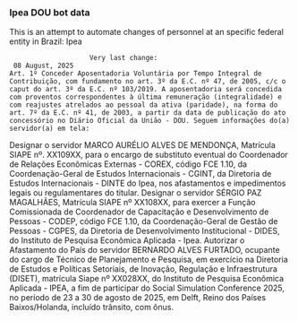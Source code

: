  ### Ipea DOU bot data
 This is an attempt to automate changes of personnel at an specific federal entity in Brazil: Ipea
 
                        Very last change: 
 	 08 August, 2025
	Art. 1º Conceder Aposentadoria Voluntária por Tempo Integral de Contribuição, com fundamento no art. 3º da E.C. nº 47, de 2005, c/c o caput do art. 3º da E.C. nº 103/2019. A aposentadoria será concedida com proventos correspondentes à última remuneração (integralidade) e com reajustes atrelados ao pessoal da ativa (paridade), na forma do art. 7º da E.C. nº 41, de 2003, a partir da data de publicação do ato concessório no Diário Oficial da União - DOU. Seguem informações do(a) servidor(a) em tela:
Designar o servidor MARCO AURÉLIO ALVES DE MENDONÇA, Matrícula SIAPE nº. XX109XX, para o encargo de substituto eventual do Coordenador de Relações Econômicas Externas - COREX, código FCE 1.10, da Coordenação-Geral de Estudos Internacionais - CGINT, da Diretoria de Estudos Internacionais - DINTE do Ipea, nos afastamentos e impedimentos legais ou regulamentares do titular.
Designar o servidor SÉRGIO PAZ MAGALHÃES, Matrícula SIAPE nº XX108XX, para exercer a Função Comissionada de Coordenador de Capacitação e Desenvolvimento de Pessoas - CODEP, código FCE 1.10, da Coordenação-Geral de Gestão de Pessoas - CGPES, da Diretoria de Desenvolvimento Institucional - DIDES, do Instituto de Pesquisa Econômica Aplicada - Ipea.
Autorizar o Afastamento do País do servidor BERNARDO ALVES FURTADO, ocupante do cargo de Técnico de Planejamento e Pesquisa, em exercício na Diretoria de Estudos e Políticas Setoriais, de Inovação, Regulação e Infraestrutura (DISET), matrícula Siape nº XX028XX, do Instituto de Pesquisa Econômica Aplicada - IPEA, a fim de participar do Social Simulation Conference 2025, no período de 23 a 30 de agosto de 2025, em Delft, Reino dos Países Baixos/Holanda, incluído trânsito, com ônus.
